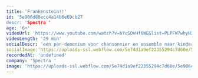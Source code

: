 ```yaml
---
title: 'Frankenstein!!'
id: '5e906d88ecc4a14b6e69cb27
descr: 'Spectra '
age: '6+'
videoUrl: 'https://www.youtube.com/watch?v=bYuSOvHf6WE&list=PLPFW7whyH3m712LtxQwNx5uHP6mkO6kIn',
videoLength: '29 min'
socialDescr: 'een pan-demonium voor chansonnier en ensemble naar kinderrijmpjes van H.C. Artmann. Deze verfrissende klassieker voor ensemble en chansonnier blijft op de lachspieren werken.Het stuk, dat zowel verfijnde als ronduit lachwekkende klanken bevat, is een briljante en verrassende uiting van een licht gestoorde fantasie.'
socialImage:'https://uploads-ssl.webflow.com/5e74d1a9ef22355294c7d60e/5e906c32e050318effc2f42a_Spectra_Frankenstein!!.jpg'
recordedAt: 'undefined'
company: 'Spectra '
image: 'https://uploads-ssl.webflow.com/5e74d1a9ef22355294c7d60e/5e906c32e050318effc2f42a_Spectra_Frankenstein!!.jpg'
---
```

